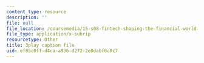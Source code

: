 ```yaml
---
content_type: resource
description: ''
file: null
file_location: /coursemedia/15-s08-fintech-shaping-the-financial-world-spring-2020/ef85c0ffd4caa936d2722e8dabf6c0c7_nq8la9qknx8.srt
file_type: application/x-subrip
resourcetype: Other
title: 3play caption file
uid: ef85c0ff-d4ca-a936-d272-2e8dabf6c0c7
---
```


